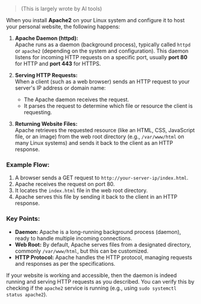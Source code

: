 > (This is largely wrote by AI tools)

When you install **Apache2** on your Linux system and configure it to host your personal website, the following happens:

1. **Apache Daemon (httpd):**  
   Apache runs as a daemon (background process), typically called `httpd` or `apache2` (depending on the system and configuration). This daemon listens for incoming HTTP requests on a specific port, usually **port 80** for HTTP and **port 443** for HTTPS.

2. **Serving HTTP Requests:**  
   When a client (such as a web browser) sends an HTTP request to your server's IP address or domain name:

   - The Apache daemon receives the request.
   - It parses the request to determine which file or resource the client is requesting.

3. **Returning Website Files:**  
   Apache retrieves the requested resource (like an HTML, CSS, JavaScript file, or an image) from the web root directory (e.g., `/var/www/html` on many Linux systems) and sends it back to the client as an HTTP response.

### Example Flow:

1. A browser sends a GET request to `http://your-server-ip/index.html`.
2. Apache receives the request on port 80.
3. It locates the `index.html` file in the web root directory.
4. Apache serves this file by sending it back to the client in an HTTP response.

### Key Points:

- **Daemon:** Apache is a long-running background process (daemon), ready to handle multiple incoming connections.
- **Web Root:** By default, Apache serves files from a designated directory, commonly `/var/www/html`, but this can be customized.
- **HTTP Protocol:** Apache handles the HTTP protocol, managing requests and responses as per the specifications.

If your website is working and accessible, then the daemon is indeed running and serving HTTP requests as you described. You can verify this by checking if the `apache2` service is running (e.g., using `sudo systemctl status apache2`).

